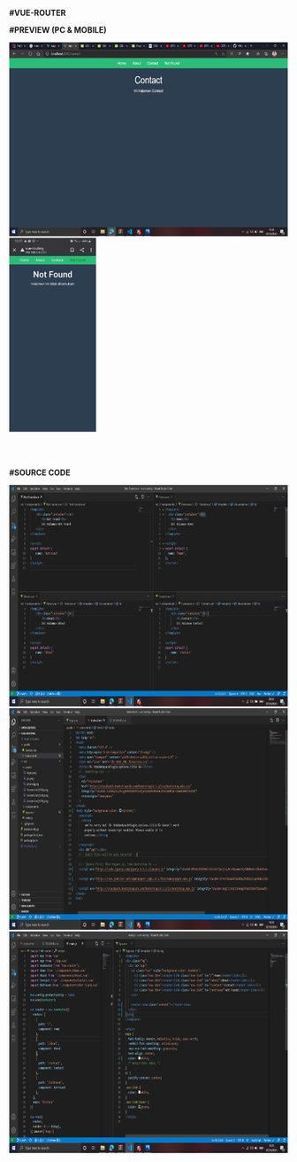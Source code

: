 **#VUE-ROUTER**

**#PREVIEW (PC & MOBILE)**

<img src="./src/assets/pc.png" height="350px">  <img src="./src/assets/phone.jpeg" height="350px">

<br>
<br>

**#SOURCE CODE**

<img src="./src/assets/Screenshot(136).png" height="400px">

<img src="./src/assets/Screenshot(140).png" height="400px">

<img src="./src/assets/Screenshot(141).png" height="400px">
